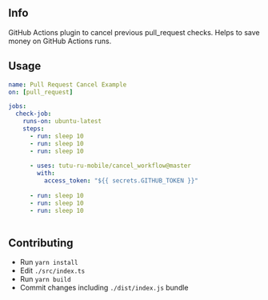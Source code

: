 ## Info
GitHub Actions plugin to cancel previous pull_request checks. Helps to save money on GitHub Actions runs.

## Usage
```yaml
name: Pull Request Cancel Example
on: [pull_request]

jobs:
  check-job:
    runs-on: ubuntu-latest
    steps:
      - run: sleep 10
      - run: sleep 10
      - run: sleep 10
      
      - uses: tutu-ru-mobile/cancel_workflow@master
        with:
          access_token: "${{ secrets.GITHUB_TOKEN }}"
          
      - run: sleep 10
      - run: sleep 10
      - run: sleep 10
        
```

## Contributing
- Run `yarn install`
- Edit `./src/index.ts`
- Run `yarn build`
- Commit changes including `./dist/index.js` bundle


